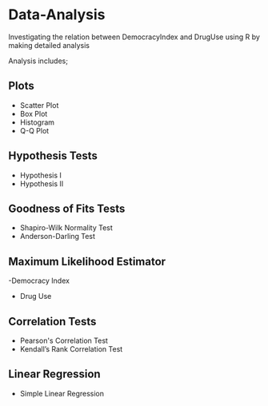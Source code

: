 # Data-Analysis

Investigating the relation between DemocracyIndex and DrugUse using R by making detailed analysis

Analysis includes; 

## Plots
- Scatter Plot
- Box Plot 
- Histogram
- Q-Q Plot
## Hypothesis Tests
- Hypothesis I
- Hypothesis II
## Goodness of Fits Tests
- Shapiro-Wilk Normality Test
- Anderson-Darling Test
## Maximum Likelihood Estimator
 -Democracy Index
- Drug Use
## Correlation Tests
- Pearson's Correlation Test
- Kendall’s Rank Correlation Test
## Linear Regression
- Simple Linear Regression 

